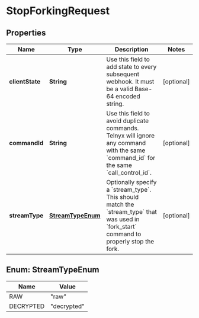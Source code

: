 

# StopForkingRequest


## Properties

Name | Type | Description | Notes
------------ | ------------- | ------------- | -------------
**clientState** | **String** | Use this field to add state to every subsequent webhook. It must be a valid Base-64 encoded string. |  [optional]
**commandId** | **String** | Use this field to avoid duplicate commands. Telnyx will ignore any command with the same &#x60;command_id&#x60; for the same &#x60;call_control_id&#x60;. |  [optional]
**streamType** | [**StreamTypeEnum**](#StreamTypeEnum) | Optionally specify a &#x60;stream_type&#x60;. This should match the &#x60;stream_type&#x60; that was used in &#x60;fork_start&#x60; command to properly stop the fork. |  [optional]



## Enum: StreamTypeEnum

Name | Value
---- | -----
RAW | &quot;raw&quot;
DECRYPTED | &quot;decrypted&quot;



